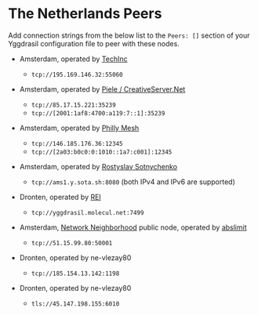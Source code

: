 # The Netherlands Peers

Add connection strings from the below list to the `Peers: []` section of your
Yggdrasil configuration file to peer with these nodes.

* Amsterdam, operated by [TechInc](https://techinc.nl)
  * `tcp://195.169.146.32:55060`

* Amsterdam, operated by [Piele / CreativeServer.Net](https://github.com/petertambach)
  * `tcp://85.17.15.221:35239`
  * `tcp://[2001:1af8:4700:a119:7::1]:35239`

* Amsterdam, operated by [Philly Mesh](https://phillymesh.net)
  * `tcp://146.185.176.36:12345`
  * `tcp://[2a03:b0c0:0:1010::1a7:c001]:12345`

* Amsterdam, operated by [Rostyslav Sotnychenko](https://github.com/rsotnychenko)
  * `tcp://ams1.y.sota.sh:8080` (both IPv4 and IPv6 are supported)

* Dronten, operated by [REI](https://github.com/molecul)
  * `tcp://yggdrasil.molecul.net:7499`

* Amsterdam, [Network Neighborhood](http://netwhood.online) public node, operated by [abslimit](http://netwhood.online/feedback/)
  * `tcp://51.15.99.80:50001`
  
* Dronten, operated by ne-vlezay80
  * `tcp://185.154.13.142:1198`

* Dronten, operated by ne-vlezay80
  * `tls://45.147.198.155:6010`
